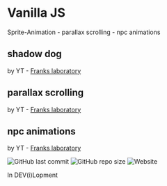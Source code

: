 # Vanilla JS

Sprite-Animation - parallax scrolling - npc animations

## shadow dog

by YT - [Franks laboratory](https://www.youtube.com/watch?v=CY0HE277IBM&list=RDCMUCEqc149iR-ALYkGM6TG-7vQ)

## parallax scrolling

by YT - [Franks laboratory](https://www.youtube.com/watch?v=Mg7ibYWhjPI)

## npc animations

by YT - [Franks laboratory](https://www.youtube.com/watch?v=pyhb8Y9qKUI)


![GitHub last commit](https://img.shields.io/github/last-commit/oje-edu/seriously-7-js-shadowdog) ![GitHub repo size](https://img.shields.io/github/repo-size/oje-edu/seriously-7-js-shadowdog) ![Website](https://img.shields.io/website?down_color=red&down_message=offline&style=plastic&up_color=lime&up_message=online&url=https%3A%2F%2Fshadowdog.oje.is)


In DEV(i)Lopment
